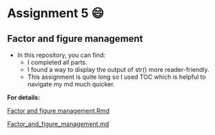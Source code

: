 # Assignment 5 :smile:
## Factor and figure management

- In this repository, you can find:
    * I completed all parts.
    * I found a way to display the output of str() more reader-friendly.
    * This assignment is quite long so I used TOC which is helpful to navigate my md much quicker.
    

  
**For details:**

[Factor and figure management.Rmd](https://github.com/STAT545-UBC-students/hw05-Sukeysun/blob/master/Factor%20and%20figure%20management.Rmd)  

[Factor_and_figure_management.md](https://github.com/STAT545-UBC-students/hw05-Sukeysun/blob/master/Factor_and_figure_management.md)
